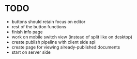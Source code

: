 # TODO

- buttons should retain focus on editor
- rest of the button functions
- finish info page
- work on mobile switch view (instead of split like on desktop)
- create publish pipeline with client side api
- create page for viewing already-published documents
- start on server side